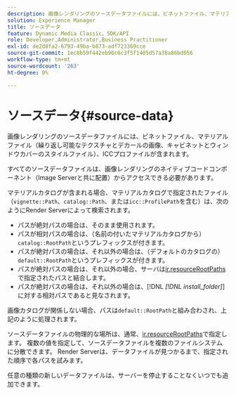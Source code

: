 ```yaml
---
description: 画像レンダリングのソースデータファイルには、ビネットファイル、マテリアルファイル（繰り返し可能なテクスチャとデカールの画像、キャビネットとウィンドウカバーのスタイルファイル）、ICCプロファイルが含まれます。
solution: Experience Manager
title: ソースデータ
feature: Dynamic Media Classic、SDK/API
role: Developer,Administrator,Business Practitioner
exl-id: de2d8fa2-6793-49ba-b873-adf723369cce
source-git-commit: 1ec8b59f442eb96c6c3f5f1405d57a38a86bd056
workflow-type: tm+mt
source-wordcount: '263'
ht-degree: 0%

---
```


# ソースデータ{#source-data}

画像レンダリングのソースデータファイルには、ビネットファイル、マテリアルファイル（繰り返し可能なテクスチャとデカールの画像、キャビネットとウィンドウカバーのスタイルファイル）、ICCプロファイルが含まれます。

すべてのソースデータファイルは、画像レンダリングのネイティブコードコンポーネント（Image Serverと共に配置）からアクセスできる必要があります。

マテリアルカタログが含まれる場合、マテリアルカタログで指定されたファイル（`vignette::Path`、`catalog::Path`、または`icc::ProfilePath`を含む）は、次のようにRender Serverによって検索されます。

* パスが絶対パスの場合は、そのまま使用されます。
* パスが相対パスの場合は、（名前の付いたマテリアルカタログから）`catalog::RootPath`というプレフィックスが付きます。
* パスが絶対パスの場合は、それ以外の場合は、（デフォルトのカタログの）`default::RootPath`というプレフィックスが付きます。
* パスが絶対パスの場合は、それ以外の場合、サーバは[ir.resourceRootPaths](../../../../../../ir-api/server-admin/image-rendering-api-ref/c-ir-server-administration/c-ir-configuration-settings-reference/c-ir-resource-root-folders.md#concept-39a34d2239934079bb396e1bf568a9c2)で指定されたパスと結合します。
* パスが絶対パスの場合は、それ以外の場合は、[!DNL *[!DNL install_folder]*]に対する相対パスであると見なされます。

画像カタログが関係しない場合、パスは`default::RootPath`と組み合わされ、上記のように処理されます。

ソースデータファイルの物理的な場所は、通常、[ir.resourceRootPaths](../../../../../../ir-api/server-admin/image-rendering-api-ref/c-ir-server-administration/c-ir-configuration-settings-reference/c-ir-resource-root-folders.md#concept-39a34d2239934079bb396e1bf568a9c2)で指定します。 複数の値を指定して、ソースデータファイルを複数のファイルシステムに分散できます。 Render Serverは、データファイルが見つかるまで、指定された順序で各パスを試みます。

任意の種類の新しいデータファイルは、サーバーを停止することなくいつでも追加できます。
